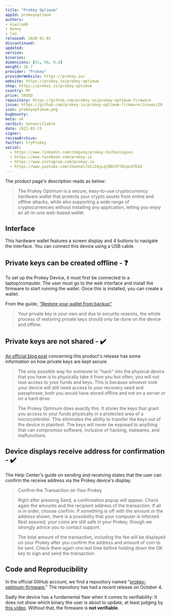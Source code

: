 ```yaml
---
title: "Prokey Optimum"
appId: prokeyoptimum
authors:
- kiwilamb
- danny
- leo
released: 2020-01-01
discontinued: 
updated: 
version: 
binaries: 
dimensions: [41, 50, 9.4]
weight: 16.7
provider: "Prokey"
providerWebsite: https://prokey.io/
website: https://prokey.io/prokey-optimum
shop: https://prokey.io/prokey-optimum
country: MY
price: 59USD
repository: https://github.com/prokey-io/prokey-optimum-firmware
issue: https://github.com/prokey-io/prokey-optimum-firmware/issues/28
icon: prokeyoptimum.png
bugbounty: 
meta: ok
verdict: nonverifiable
date: 2022-03-15
signer: 
reviewArchive: 
twitter: tryProkey
social: 
  - https://www.linkedin.com/company/prokey-technologies
  - https://www.facebook.com/prokey.io
  - https://www.instagram.com/prokey.io
  - https://www.youtube.com/channel/UCz24yLqt0DCXYYD2qLmTEkQ
---
```


The product page's description reads as below:

> The Prokey Optimum is a secure, easy-to-use cryptocurrency hardware wallet that protects your crypto assets from online and offline attacks, while also supporting a wide range of cryptocurrencies without installing any application, letting you enjoy an all-in-one web-based wallet.

## Interface

This hardware wallet features a screen display and 4 buttons to navigate the interface. You can connect this device using a USB cable.


## Private keys can be created offline - ❓

To set up the Prokey Device, it must first be connected to a laptop/computer. The user must go to the web interface and install the firmware to start running the wallet. Once this is installed, you can create a wallet.

From the guide, ["Restore your wallet from backup"](https://prokey.io/restore-wallet)

>  Your private key is your own and due to security reasons, the whole process of restoring private keys should only be done on the device and offline.

## Private keys are not shared - ✔️

[An official blog post](https://prokey.io/blog/official-launching-of-the-prokey-optimum) concerning this product's release has some information on how private keys are kept secure. 

> The only possible way for someone to "hack" into the physical device that you have is to physically take it from you but often, you will not lose access to your funds and keys. This is because whoever took your device will still need access to your recovery seed and passphrase; both you would have stored offline and not on a server or on a hard drive.
>
> The Prokey Optimum does exactly this. It stores the keys that grant you access to your funds physically in a protected area of a microcontroller. This eliminates the ability to transfer the keys out of the device in plaintext. The keys will never be exposed to anything that can compromise software, inclusive of hacking, malwares, and malfunctions.

## Device displays receive address for confirmation - ✔️

The Help Center's guide on sending and receiving states that the user can confirm the receive address via the Prokey device's display.

> Confirm the Transaction on Your Prokey
>
> Right after pressing Send, a confirmation popup will appear. Check again the amounts and the recipient address of the transaction. If all is in order, choose confirm. If something is off with the amount or the address shown, there is a possibility that your computer is infected. Rest assured, your coins are still safe in your Prokey, though we strongly advice you to contact support.
>
> The total amount of the transaction, including the fee will be displayed on your Prokey after you confirm the address and amount of coin to be sent. Check them again one last time before holding down the OK key to sign and send the transaction.


## Code and Reproducibility

In the official GitHub account, we find a repository named "[prokey-optimum-firmware.](https://github.com/prokey-io/prokey-optimum-firmware)" The repository has had a recent release on October 4.

Sadly the device has a fundamental flaw when it comes to verifiability: It does
not show which binary the user is about to update, at least judging by
[this video](https://www.youtube.com/watch?v=pHWKXho0nLM). Without that, the
firmware is **not verifiable**.